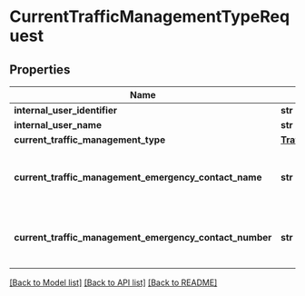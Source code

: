 # CurrentTrafficManagementTypeRequest

## Properties
Name | Type | Description | Notes
------------ | ------------- | ------------- | -------------
**internal_user_identifier** | **str** | Max length 100 characters | [optional] 
**internal_user_name** | **str** | Max length 100 characters | [optional] 
**current_traffic_management_type** | [**TrafficManagementType**](TrafficManagementType.md) |  | 
**current_traffic_management_emergency_contact_name** | **str** | Max length 100 characters Must be provided if current_traffic_management_type is multi_way_signals or two_way_signals | [optional] 
**current_traffic_management_emergency_contact_number** | **str** | Max length 100 characters Must be provided if current_traffic_management_type is multi_way_signals or two_way_signals | [optional] 

[[Back to Model list]](../README.md#documentation-for-models) [[Back to API list]](../README.md#documentation-for-api-endpoints) [[Back to README]](../README.md)

